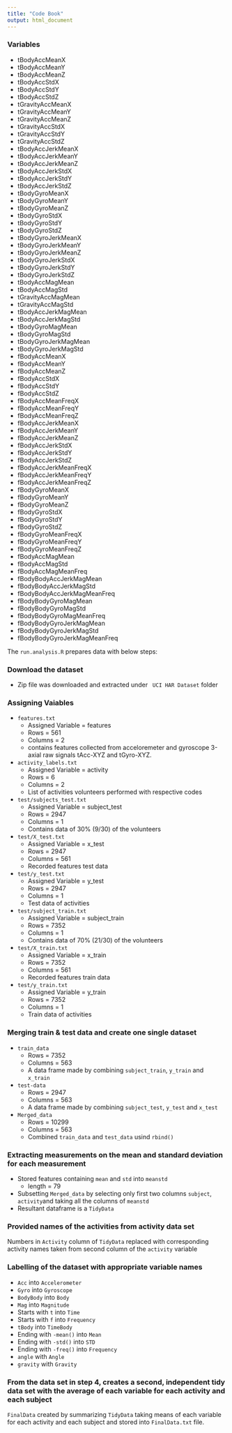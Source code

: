 ```yaml
---
title: "Code Book"
output: html_document
---
```

### **Variables**
* tBodyAccMeanX
* tBodyAccMeanY
* tBodyAccMeanZ
* tBodyAccStdX
* tBodyAccStdY
* tBodyAccStdZ
* tGravityAccMeanX
* tGravityAccMeanY
* tGravityAccMeanZ
* tGravityAccStdX
* tGravityAccStdY
* tGravityAccStdZ
* tBodyAccJerkMeanX
* tBodyAccJerkMeanY
* tBodyAccJerkMeanZ
* tBodyAccJerkStdX
* tBodyAccJerkStdY
* tBodyAccJerkStdZ
* tBodyGyroMeanX
* tBodyGyroMeanY
* tBodyGyroMeanZ
* tBodyGyroStdX
* tBodyGyroStdY
* tBodyGyroStdZ
* tBodyGyroJerkMeanX
* tBodyGyroJerkMeanY
* tBodyGyroJerkMeanZ
* tBodyGyroJerkStdX
* tBodyGyroJerkStdY
* tBodyGyroJerkStdZ
* tBodyAccMagMean
* tBodyAccMagStd
* tGravityAccMagMean
* tGravityAccMagStd
* tBodyAccJerkMagMean
* tBodyAccJerkMagStd
* tBodyGyroMagMean
* tBodyGyroMagStd
* tBodyGyroJerkMagMean
* tBodyGyroJerkMagStd
* fBodyAccMeanX
* fBodyAccMeanY
* fBodyAccMeanZ
* fBodyAccStdX
* fBodyAccStdY
* fBodyAccStdZ
* fBodyAccMeanFreqX
* fBodyAccMeanFreqY
* fBodyAccMeanFreqZ
* fBodyAccJerkMeanX
* fBodyAccJerkMeanY
* fBodyAccJerkMeanZ
* fBodyAccJerkStdX
* fBodyAccJerkStdY
* fBodyAccJerkStdZ
* fBodyAccJerkMeanFreqX
* fBodyAccJerkMeanFreqY
* fBodyAccJerkMeanFreqZ
* fBodyGyroMeanX
* fBodyGyroMeanY
* fBodyGyroMeanZ
* fBodyGyroStdX
* fBodyGyroStdY
* fBodyGyroStdZ
* fBodyGyroMeanFreqX
* fBodyGyroMeanFreqY
* fBodyGyroMeanFreqZ
* fBodyAccMagMean
* fBodyAccMagStd
* fBodyAccMagMeanFreq
* fBodyBodyAccJerkMagMean
* fBodyBodyAccJerkMagStd
* fBodyBodyAccJerkMagMeanFreq
* fBodyBodyGyroMagMean
* fBodyBodyGyroMagStd
* fBodyBodyGyroMagMeanFreq
* fBodyBodyGyroJerkMagMean
* fBodyBodyGyroJerkMagStd
* fBodyBodyGyroJerkMagMeanFreq

The ```run.analysis.R``` prepares data with below steps:

### **Download the dataset**

* Zip file was downloaded and extracted under ``` UCI HAR Dataset``` folder

### **Assigning Vaiables**

* `features.txt`
  * Assigned Variable = features
  * Rows = 561
  * Columns = 2
  * contains features collected from acceloremeter and gyroscope 3-axial raw signals    tAcc-XYZ and tGyro-XYZ.
* `activity_labels.txt`
  * Assigned Variable = activity 
  * Rows = 6
  * Columns = 2
  * List of activities volunteers performed with respective codes
* `test/subjects_test.txt`
  * Assigned Variable = subject_test
  * Rows = 2947
  * Columns = 1
  * Contains data of 30% (9/30) of the volunteers 
* `test/X_test.txt`
  * Assigned Variable = x_test
  * Rows = 2947
  * Columns = 561
  * Recorded features test data
* `test/y_test.txt`
  * Assigned Variable = y_test
  * Rows = 2947
  * Columns = 1
  * Test data of activities 
* `test/subject_train.txt`
  * Assigned Variable = subject_train
  * Rows = 7352 
  * Columns = 1
  * Contains data of 70% (21/30) of the volunteers 
* `test/X_train.txt`
  * Assigned Variable = x_train
  * Rows = 7352
  * Columns = 561
  * Recorded features train data
* `test/y_train.txt`
  * Assigned Variable = y_train
  * Rows = 7352
  * Columns = 1
  * Train data of activities 
  
### **Merging train & test data and create one single dataset**

* `train_data`
  * Rows = 7352
  * Columns = 563
  * A data frame made by combining `subject_train`, `y_train` and `x_train` 
* `test-data`
  * Rows = 2947
  * Columns = 563
  * A data frame made by combining `subject_test`, `y_test` and `x_test`
* `Merged_data`
  * Rows = 10299
  * Columns = 563
  * Combined `train_data` and `test_data` usind `rbind()`
  
### **Extracting measurements on the mean and standard deviation for each measurement**

* Stored features containing `mean` and `std` into `meanstd`
  * length = 79
* Subsetting `Merged_data` by selecting only first two columns `subject`, `activity`and taking all the columns of `meanstd`
* Resultant dataframe is a `TidyData`

### **Provided names of the activities from activity data set**

Numbers in `Activity` column of `TidyData` replaced with corresponding activity names taken from second column of the `activity` variable 

### **Labelling of the dataset with appropriate variable names**

* `Acc` into `Accelerometer`
* `Gyro` into `Gyroscope`
* `BodyBody` into `Body`
* `Mag` into `Magnitude`
* Starts with `t` into `Time`
* Starts with `f` into `Frequency`
* `tBody` into `TimeBody`
* Ending with `-mean()` into `Mean`
* Ending with `-std()` into `STD`
* Ending with `-freq()` into `Frequency`
* `angle` with `Angle`
* `gravity` with `Gravity`

### **From the data set in step 4, creates a second, independent tidy data set with the average of each variable for each activity and each subject**

`FinalData` created by summarizing `TidyData` taking means of each variable for each activity and each subject and stored into `FinalData.txt` file.
